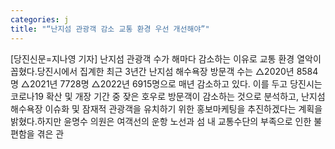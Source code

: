 ```yaml
---
categories: j
title: "“난지섬 관광객 감소 교통 환경 우선 개선해야”"
---
```

[당진신문=지나영 기자] 난지섬 관광객 수가 해마다 감소하는 이유로 교통 환경 열악이 꼽혔다.당진시에서 집계한 최근 3년간 난지섬 해수욕장 방문객 수는 △2020년 8584명 △2021년 7728명 △2022년 6915명으로 매년 감소하고 있다. 이를 두고 당진시는 코로나19 확산 및 개장 기간 중 잦은 호우로 방문객이 감소하는 것으로 분석하고, 난지섬 해수욕장 이슈화 및 잠재적 관광객을 유치하기 위한 홍보마케팅을 추진하겠다는 계획을 밝혔다.하지만 윤명수 의원은 여객선의 운항 노선과 섬 내 교통수단의 부족으로 인한 불편함을 겪은 관